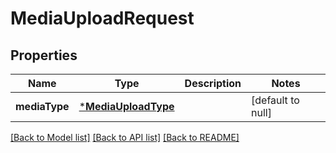 # MediaUploadRequest

## Properties
Name | Type | Description | Notes
------------ | ------------- | ------------- | -------------
**mediaType** | [***MediaUploadType**](MediaUploadType.md) |  | [default to null]

[[Back to Model list]](../README.md#documentation-for-models) [[Back to API list]](../README.md#documentation-for-api-endpoints) [[Back to README]](../README.md)


